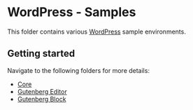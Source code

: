 # WordPress - Samples

This folder contains various [WordPress] sample environments.

## Getting started

Navigate to the following folders for more details:

- [Core]
- [Gutenberg Editor]
- [Gutenberg Block]

[WordPress]: https://www.wordpress.org/

[Core]: ./core/
[Gutenberg Editor]: ./gutenberg-editor/
[Gutenberg Block]: ./gutenberg-block/
